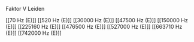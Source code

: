 Faktor V Leiden

[[70 Hz (E)]]
[[520 Hz (E)]]
[[30000 Hz (E)]]
[[47500 Hz (E)]]
[[150000 Hz (E)]]
[[225160 Hz (E)]]
[[476500 Hz (E)]]
[[527000 Hz (E)]]
[[663710 Hz (E)]]
[[742000 Hz (E)]]